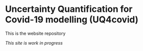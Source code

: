 # Uncertainty Quantification for Covid-19 modelling (UQ4covid)

This is the website repository

*This site is work in progress*
